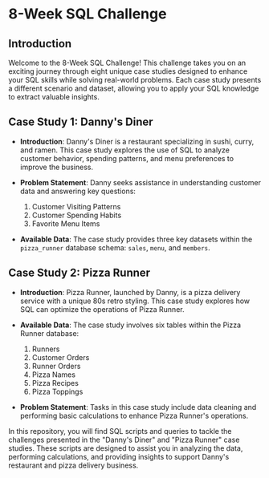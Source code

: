 # 8-Week SQL Challenge

## Introduction

Welcome to the 8-Week SQL Challenge! This challenge takes you on an exciting journey through eight unique case studies designed to enhance your SQL skills while solving real-world problems. Each case study presents a different scenario and dataset, allowing you to apply your SQL knowledge to extract valuable insights.

## Case Study 1: Danny's Diner

- **Introduction**: Danny's Diner is a restaurant specializing in sushi, curry, and ramen. This case study explores the use of SQL to analyze customer behavior, spending patterns, and menu preferences to improve the business.

- **Problem Statement**: Danny seeks assistance in understanding customer data and answering key questions:
  1. Customer Visiting Patterns
  2. Customer Spending Habits
  3. Favorite Menu Items

- **Available Data**: The case study provides three key datasets within the `pizza_runner` database schema: `sales`, `menu`, and `members`.

## Case Study 2: Pizza Runner

- **Introduction**: Pizza Runner, launched by Danny, is a pizza delivery service with a unique 80s retro styling. This case study explores how SQL can optimize the operations of Pizza Runner.

- **Available Data**: The case study involves six tables within the Pizza Runner database:
  1. Runners
  2. Customer Orders
  3. Runner Orders
  4. Pizza Names
  5. Pizza Recipes
  6. Pizza Toppings

- **Problem Statement**: Tasks in this case study include data cleaning and performing basic calculations to enhance Pizza Runner's operations.

In this repository, you will find SQL scripts and queries to tackle the challenges presented in the "Danny's Diner" and "Pizza Runner" case studies. These scripts are designed to assist you in analyzing the data, performing calculations, and providing insights to support Danny's restaurant and pizza delivery business.



